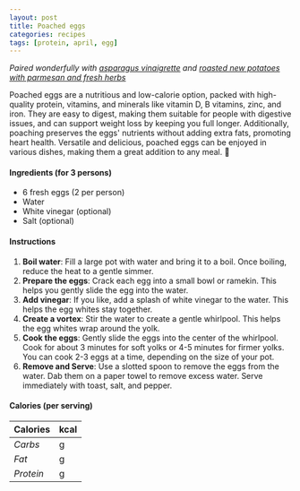 ```yaml
---
layout: post
title: Poached eggs
categories: recipes
tags: [protein, april, egg]
---
```


*Paired wonderfully with <a href="/recipes/asparagus-vinaigrette">asparagus vinaigrette</a> and <a href="/recipes/roasted-new-potatoes-paremsan-fresh-herbs">roasted new potatoes with parmesan and fresh herbs</a>*

Poached eggs are a nutritious and low-calorie option, packed with high-quality protein, vitamins, and minerals like vitamin D, B vitamins, zinc, and iron. They are easy to digest, making them suitable for people with digestive issues, and can support weight loss by keeping you full longer. Additionally, poaching preserves the eggs' nutrients without adding extra fats, promoting heart health. Versatile and delicious, poached eggs can be enjoyed in various dishes, making them a great addition to any meal. 🍳

#### Ingredients (for 3 persons)
- 6 fresh eggs (2 per person)
- Water
- White vinegar (optional)
- Salt (optional)

#### Instructions

1. **Boil water**: Fill a large pot with water and bring it to a boil. Once boiling, reduce the heat to a gentle simmer.
2. **Prepare the eggs**: Crack each egg into a small bowl or ramekin. This helps you gently slide the egg into the water.
3. **Add vinegar**: If you like, add a splash of white vinegar to the water. This helps the egg whites stay together.
4. **Create a vortex**: Stir the water to create a gentle whirlpool. This helps the egg whites wrap around the yolk.
5. **Cook the eggs**: Gently slide the eggs into the center of the whirlpool. Cook for about 3 minutes for soft yolks or 4-5 minutes for firmer yolks. You can cook 2-3 eggs at a time, depending on the size of your pot.
6. **Remove and Serve**: Use a slotted spoon to remove the eggs from the water. Dab them on a paper towel to remove excess water. Serve immediately with toast, salt, and pepper.

#### Calories (per serving)

| **Calories** | kcal |
| ----------- | ----------- |
| *Carbs* |  g |
| *Fat* |  g |
| *Protein* |  g |
